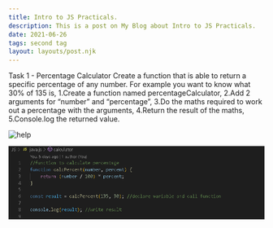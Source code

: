 ```yaml
---
title: Intro to JS Practicals.
description: This is a post on My Blog about Intro to JS Practicals.
date: 2021-06-26
tags: second tag
layout: layouts/post.njk
---
```


Task 1 - Percentage Calculator
Create a function that is able to return a specific percentage of any number.
For example you want to know what 30% of 135 is,
1.Create a function named percentageCalculator,
2.Add 2 arguments for “number” and “percentage”,
3.Do the maths required to work out a percentage with the arguments,
4.Return the result of the maths,
5.Console.log the returned value.

![help](file://images/percentage-function.PNG)

<img src = 'https://github.com/NigelHargraves/eleventy-base-blog-cohort7/blob/master/images/percentage-function.PNG'>
